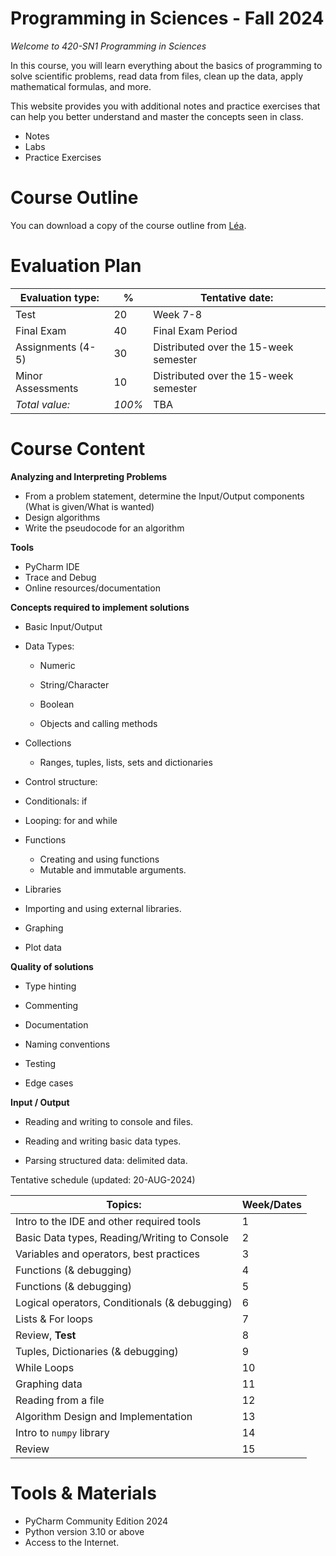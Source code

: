 # Programming in Sciences - Fall 2024

*Welcome to 420-SN1 Programming in Sciences*

In this course, you will learn everything about the basics of programming to solve scientific problems, read data from files, clean up the data, apply mathematical formulas, and more. 



This website provides you with additional notes and practice exercises that can help you better understand and master the concepts seen in class. 

- Notes
- Labs 
- Practice Exercises



# Course Outline

You can download a copy of the course outline from [Léa](https://johnabbott.omnivox.ca/Login/Account/Login?ReturnUrl=%2fintr%2f).



# Evaluation Plan

| **Evaluation  type:** | **%**  | **Tentative date:**                    |
| --------------------- | ------ | -------------------------------------- |
| Test                  | 20     | Week 7-8                               |
| Final Exam            | 40     | Final Exam Period                      |
| Assignments (4-5)     | 30     | Distributed over  the 15-week semester |
| Minor Assessments     | 10     | Distributed over the 15-week semester  |
| *Total value:*        | *100%* | TBA                                    |

# Course Content

**Analyzing and Interpreting Problems** 

- From a problem statement, determine the Input/Output components (What is given/What is wanted) 
- Design algorithms 
- Write the pseudocode for an algorithm

 

**Tools**

- PyCharm IDE
- Trace and Debug
- Online resources/documentation

 

**Concepts required to implement solutions**

- Basic Input/Output

- Data Types:

  - Numeric 

  - String/Character

  - Boolean

  - Objects and calling methods

- Collections
  - Ranges, tuples, lists, sets and dictionaries

-  Control structure:

  -  Conditionals: if

  - Looping: for and while

- Functions
  - Creating and using functions
  - Mutable and immutable arguments.

- Libraries

-  Importing and using external libraries.

  - Graphing

  - Plot data

 

**Quality of solutions**

- Type hinting

-  Commenting

- Documentation

- Naming conventions

- Testing

- Edge cases

 

**Input / Output**

- Reading and writing to console and files.

- Reading and writing basic data types.

- Parsing structured data: delimited data.

Tentative schedule (updated: 20-AUG-2024)

| **Topics:**                                    | **Week/Dates** |
| ---------------------------------------------- | -------------- |
| Intro to the IDE and other required tools      | 1              |
| Basic Data types, Reading/Writing to Console   | 2              |
| Variables and operators, best practices        | 3              |
| Functions (& debugging)                        | 4              |
| Functions (& debugging)                        | 5              |
| Logical operators,  Conditionals (& debugging) | 6              |
| Lists & For loops                              | 7              |
| Review, **Test**                               | 8              |
| Tuples, Dictionaries (& debugging)             | 9              |
| While Loops                                    | 10             |
| Graphing data                                  | 11             |
| Reading from a file                            | 12             |
| Algorithm Design and Implementation            | 13             |
| Intro to `numpy` library                       | 14             |
| Review                                         | 15             |



# Tools & Materials

- PyCharm Community Edition 2024
- Python version 3.10 or above
- Access to the Internet.

